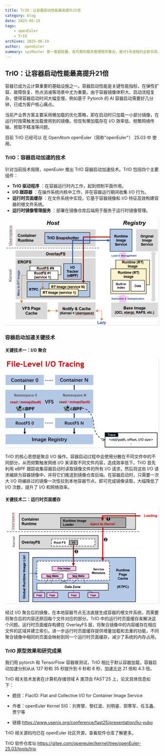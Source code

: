 ```yaml
---
title: TrIO：让容器启动性能最高提升21倍
category: blog 
date: 2025-06-19
tags:
    - openEuler
    - TrIO
archives: 2025-06-19
author:  openEuler
summary: sysMaster 是一套超轻量、高可靠的服务管理程序集合，是对1号进程的全新实现，旨在改进传统的 init 守护进程。它使用 Rust 编写，具有故障监测、秒级自愈和快速启动等能力，从而提升操作系统可靠性和业务可用度。
---
```


## TrIO：让容器启动性能最高提升21倍

容器已成为云计算重要的基础设施之一。容器启动性能是关键性能指标，在弹性扩容、故障恢复、热点消减等场景中尤为重要。由于容器镜像体积大、启动流程复杂，使得容器启动时间大幅变慢，例如基于 Pytorch 的 AI 容器启动需要好几分钟，已成为客户核心痛点。

当前产业界方案主要采用懒加载的优化策略，即在启动时只加载一小部分镜像，在运行时按需触发加载使用到的镜像。但现有懒加载存在 I/O 效率低、频繁网络传输、预取不精准等问题。

目前 TrIO 已经可以 在 OpenAtom openEuler（简称"openEuler"） 25.03 中 使用。

### TrIO：容器启动加速的技术

针对当前技术局限，openEuler 推出 TrIO 容器启动加速技术。TrIO 包括四个主要组件：

- **TrIO 驱动程序** ：在容器运行时内工作，起到控制平面作用。
- **I/O 跟踪器** ：在操作系统内核中工作，并在容器运行期间收集 I/O 行为。
- **运行时页面缓存** ：在文件系统中实现，它基于容器镜像和 I/O 特征高效构建容器的根文件系统。
- **运行时镜像管理服务** ：部署在镜像仓库后端用于服务于运行时镜像管理。

![图片](images/20250619-TrIO-01.png)

### 容器启动加速关键技术

#### 关键技术一：I/O 聚合

![图片](images/20250619-TrIO-02.png)

TrIO 的核心思想是聚合 I/O 操作。容器启动过程中会使用分散在不同文件中的不同部分，从而频繁触发网络 I/O 来读取不同文件内容，造成效率低下。TrIO 首先利用 eBPF 跟踪收集容器启动时读取镜像文件的所有 I/O 请求，然后将这些 I/O 请求编排为容器镜像中，并将它们推送到镜像仓库后端。在容器启动时，只需要一次大 I/O 将编排过的镜像一次性拉到本地容器节点，即可完成镜像读取，大幅降低了 I/O 次数，提升了 I/O 和网络效率。

#### 关键技术二：运行时页面缓存

![图片](images/20250619-TrIO-03.png)

经过 I/O 聚合后的镜像，在本地容器节点无法直接生成容器的根文件系统，而需要将聚合后的内容还原回每个文件对应的部分。TrIO 中的运行时页面缓存来解决这个问题。运行时页面缓存构建在 OverlayFS 层，将聚合镜像中的内容缓存在相应文件的区域并建立索引。进一步运行时页面缓存提供增量加载和去重的功能，不同聚合镜像中相同的页面会映射到同一个运行时页面缓存，减少了系统的内存占用。

### TrIO 原型效果和研究成果

我们用 pytorch 和 TensorFlow 容器做测试，TrIO 相比于默认容器加载，容器启动加速分别从从 127 秒和 35 秒提升到 6 秒和 8 秒，加速比达 21 倍和 4.3 倍。

TrIO 相关技术发表在计算机存储领域 A 类顶会 FAST’25 上，论文具体信息如下：

- 题目：FlacIO: Flat and Collective I/O for Container Image Service

- 作者：openEuler Kernel SIG：刘育擘、黎红波、刘明睿、郭寒军、任玉鑫、贾宁等

- 链接:https://www.usenix.org/conference/fast25/presentation/liu-yubo

TrIO 相关源码均已在 openEuler 社区开源，查看软件仓库了解更多。

TrIO 软件仓库址:https://gitee.com/openeuler/kernel/tree/openEuler-25.03/tools/trio


